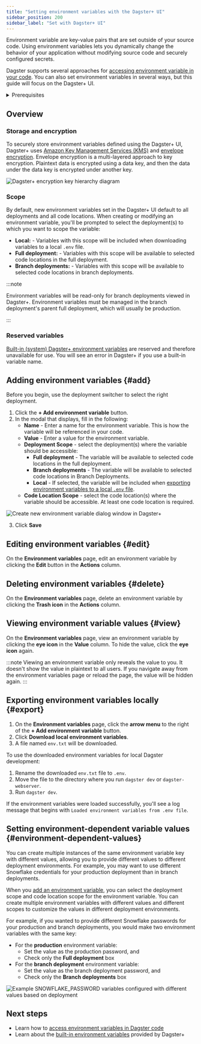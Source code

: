 ```yaml
---
title: "Setting environment variables with the Dagster+ UI"
sidebar_position: 200
sidebar_label: "Set with Dagster+ UI"
---
```


Environment variable are key-value pairs that are set outside of your source code. Using environment variables lets you dynamically change the behavior of your application without modifying source code and securely configured secrets.

Dagster supports several approaches for [accessing environment variable in your code](/guides/deploy/using-environment-variables-and-secrets). You can also set environment variables in several ways, but this guide will focus on the Dagster+ UI.

<details>
  <summary>Prerequisites</summary>

To configure environment variables in the Dagster+ UI , you'll need:

- **Organization Admin**, **Admin**, or **Editor** permissions for your Dagster+ account
- To be using Dagster version 1.0.17 or later

</details>

## Overview

### Storage and encryption

To securely store environment variables defined using the Dagster+ UI, Dagster+ uses [Amazon Key Management Services (KMS)](https://docs.aws.amazon.com/kms/index.html) and [envelope encryption](https://docs.aws.amazon.com/kms/latest/developerguide/concepts.html#enveloping). Envelope encryption is a multi-layered approach to key encryption. Plaintext data is encrypted using a data key, and then the data under the data key is encrypted under another key.

![Dagster+ encryption key hierarchy diagram](/images/dagster-plus/deployment/environment-variables/encryption-key-hierarchy.png)

### Scope

By default, new environment variables set in the Dagster+ UI default to all deployments and all code locations. When creating or modifying an environment variable, you'll be prompted to select the deployment(s) to which you want to scope the variable:

- **Local:** - Variables with this scope will be included when downloading variables to a local `.env` file.
- **Full deployment:** - Variables with this scope will be available to selected code locations in the full deployment.
- **Branch deployments:** - Variables with this scope will be available to selected code locations in branch deployments.

:::note

Environment variables will be read-only for branch deployments viewed in Dagster+. Environment variables must be managed in the branch deployment's parent full deployment, which will usually be production.

:::

### Reserved variables

[Built-in (system) Dagster+ environment variables](built-in) are reserved and therefore unavailable for use. You will see an error in Dagster+ if you use a built-in variable name.

## Adding environment variables \{#add}

Before you begin, use the deployment switcher to select the right deployment.

1. Click the **+ Add environment variable** button.
2. In the modal that displays, fill in the following:
    - **Name** - Enter a name for the environment variable. This is how the variable will be referenced in your code.
    - **Value** - Enter a value for the environment variable.
    - **Deployment Scope** - select the deployment(s) where the variable should be accessible:
        - **Full deployment** - The variable will be available to selected code locations in the full deployment.
        - **Branch deployments** - The variable will be available to selected code locations in Branch Deployments.
        - **Local** - If selected, the variable will be included when [exporting environment variables to a local `.env` file](#export).
    - **Code Location Scope** - select the code location(s) where the variable should be accessible. At least one code location is required.

![Create new environment variable dialog window in Dagster+](/images/dagster-plus/deployment/environment-variables/create-new-variable-in-ui.png)

3. Click **Save**

## Editing environment variables \{#edit}

On the **Environment variables** page, edit an environment variable by clicking the **Edit** button in the **Actions** column.

## Deleting environment variables \{#delete}

On the **Environment variables** page, delete an environment variable by clicking the **Trash icon** in the **Actions** column.

## Viewing environment variable values \{#view}

On the **Environment variables** page, view an environment variable by clicking the **eye icon** in the **Value** column. To hide the value, click the **eye icon** again.

:::note
Viewing an environment variable only reveals the value to you. It doesn't show the value in plaintext to all users. If you navigate away from the environment variables page or reload the page, the value will be hidden again.
:::

## Exporting environment variables locally \{#export}

1. On the **Environment variables** page, click the **arrow menu** to the right of the **+ Add environment variable** button.
2. Click **Download local environment variables**.
3. A file named `env.txt` will be downloaded.

To use the downloaded environment variables for local Dagster development:

1. Rename the downloaded `env.txt` file to `.env`.
2. Move the file to the directory where you run `dagster dev` or `dagster-webserver`.
3. Run `dagster dev`.

If the environment variables were loaded successfully, you'll see a log message that begins with `Loaded environment variables from .env file`.

## Setting environment-dependent variable values \{#environment-dependent-values}

You can create multiple instances of the same environment variable key with different values, allowing you to provide different values to different deployment environments. For example, you may want to use different Snowflake credentials for your production deployment than in branch deployments.

When you [add an environment variable](#add), you can select the deployment scope and code location scope for the environment variable. You can create multiple environment variables with different values and different scopes to customize the values in different deployment environments.

For example, if you wanted to provide different Snowflake passwords for your production and branch deployments, you would make two environment variables with the same key:

- For the **production** environment variable:
   - Set the value as the production password, and
   - Check only the **Full deployment** box
- For the **branch deployment** environment variable:
   - Set the value as the branch deployment password, and
   - Check only the **Branch deployments** box

![Example SNOWFLAKE_PASSWORD variables configured with different values based on deployment](/images/dagster-plus/deployment/environment-variables/same-variable-diff-scope.png)

## Next steps

- Learn how to [access environment variables in Dagster code](/guides/deploy/using-environment-variables-and-secrets#accessing-environment-variables)
- Learn about the [built-in environment variables](built-in) provided by Dagster+
